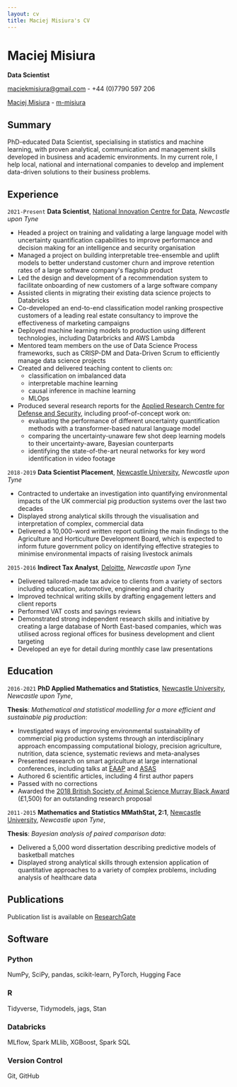 ```yaml
---
layout: cv
title: Maciej Misiura's CV
---
```

# Maciej Misiura

**Data Scientist**

<a href="maciekmisiura@gmail.com"><i class="fas fa-envelope"></i> maciekmisiura@gmail.com</a> - <i class="fas fa-phone"></i> +44 (0)7790 597 206

<div id="webaddress">
  <a href="https://uk.linkedin.com/in/maciej-misiura-1a97681b8"><i class="fab fa-linkedin"></i> Maciej Misiura</a> -
  <a href="https://github.com/m-misiura"><i class="fab fa-github"></i> m-misiura</a>
</div>

## <i class="fa-solid fa-highlighter"></i> Summary

PhD-educated Data Scientist, specialising in statistics and machine learning, with proven analytical, communication and management skills developed in business and academic environments. In my current role, I help local, national and international companies to develop and implement data-driven solutions to their business problems.

## <i class="fas fa-briefcase"></i> Experience

`2021-Present`
**Data Scientist**, [National Innovation Centre for Data](https://www.nicd.org.uk/), *Newcastle upon Tyne*

- Headed a project on training and validating a large language model with uncertainty quantification capabilities to improve performance and decision making for an intelligence and security organisation
- Managed a project on building interpretable tree-ensemble and uplift models to better understand customer churn and improve retention rates of a large software company's flagship product
- Led the design and development of a recommendation system to facilitate onboarding of new customers of a large software company
- Assisted clients in migrating their existing data science projects to Databricks
- Co-developed an end-to-end classification model ranking prospective customers of a leading real estate consultancy to improve the effectiveness of marketing campaigns
- Deployed machine learning models to production using different technologies, including Datarbricks and AWS Lambda
- Mentored team members on the use of Data Science Process frameworks, such as CRISP-DM and Data-Driven Scrum to efficiently manage data science projects
- Created and delivered teaching content to clients on:
  - classification on imbalanced data
  - interpretable machine learning
  - causal inference in machine learning
  - MLOps
- Produced several research reports for the [Applied Research Centre for Defense and Security](https://www.turing.ac.uk/research/research-projects/applied-research-centre-defence-and-security), including proof-of-concept work on:
  - evaluating the performance of different uncertainty quantification methods with a transformer-based natural language model
  - comparing the uncertainty-unaware few shot deep learning models to their uncertainty-aware, Bayesian counterparts
  - identifying the state-of-the-art neural networks for key word identification in video footage

`2018-2019`
**Data Scientist Placement**, [Newcastle University](https://www.ncl.ac.uk), *Newcastle upon Tyne*

- Contracted to undertake an investigation into quantifying environmental impacts of the UK commercial pig production systems over the last two decades
- Displayed strong analytical skills through the visualisation and interpretation of complex, commercial data
- Delivered a 10,000-word written report outlining the main findings to the Agriculture and Horticulture Development Board, which is expected to inform future government policy on identifying effective strategies to minimise environmental impacts of raising livestock animals

`2015-2016`
**Indirect Tax Analyst**, [Deloitte](https://www2.deloitte.com/uk/en.html), *Newcastle upon Tyne*

- Delivered tailored-made tax advice to clients from a variety of sectors including education, automotive, engineering and charity
- Improved technical writing skills by drafting engagement letters and client reports
- Performed VAT costs and savings reviews
- Demonstrated strong independent research skills and initiative by creating a large database of North East-based companies, which was utilised across regional offices for business development and client targeting
- Developed an eye for detail during monthly case law presentations

## <i class="fas fa-graduation-cap"></i> Education

`2016-2021`
**PhD Applied Mathematics and Statistics**, [Newcastle University](https://www.ncl.ac.uk), *Newcastle upon Tyne*,

**Thesis**: *Mathematical and statistical modelling for a more efficient and sustainable pig production*:

- Investigated ways of improving environmental sustainability of commercial pig production systems through an interdisciplinary approach encompassing computational biology, precision agriculture, nutrition, data science, systematic reviews and meta-analyses
- Presented research on smart agriculture at large international conferences, including talks at [EAAP](https://hal.inrae.fr/hal-03039253) and [ASAS](https://www.ncbi.nlm.nih.gov/pmc/articles/PMC6666733/)
- Authored 6 scientific articles, including 4 first author papers
- Passed with no corrections
- Awarded the [2018 British Society of Animal Science Murray Black Award](https://bsas.org.uk/assets/uploads/docs/entries/maciej_marek_misiura_2018_murray_black.pdf) (£1,500) for an outstanding research proposal

`2011-2015`
**Mathematics and Statistics MMathStat, 2:1**, [Newcastle University](https://www.ncl.ac.uk), *Newcastle upon Tyne*,

**Thesis**: *Bayesian analysis of paired comparison data*:

- Delivered a 5,000 word dissertation describing predictive models of basketball matches
- Displayed strong analytical skills through extension application of quantitative approaches to a variety of complex problems, including analysis of healthcare data

## <i class="fas fa-book"></i> Publications

Publication list is available on [ResearchGate](https://www.researchgate.net/profile/Maciej-Misiura)

## <i class="fas fa-laptop"></i> Software

### <i class="fab fa-python"></i> Python

NumPy, SciPy, pandas, scikit-learn, PyTorch, Hugging Face

### <i class="fab fa-r-project"></i> R

Tidyverse, Tidymodels, jags, Stan

### <i class="fas fa-layer-group"></i> Databricks

MLflow, Spark MLlib, XGBoost, Spark SQL

### <i class="fab fa-github"></i> Version Control

Git, GitHub
